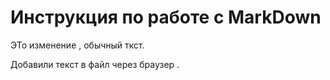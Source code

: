 # Инструкция по работе с MarkDown

ЭТо изменение , обычный ткст.

Добавили текст в файл через браузер .

